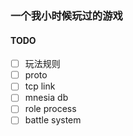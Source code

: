 ### 一个我小时候玩过的游戏

#### TODO
- [ ] 玩法规则
- [ ] proto
- [ ] tcp link
- [ ] mnesia db
- [ ] role process
- [ ] battle system
